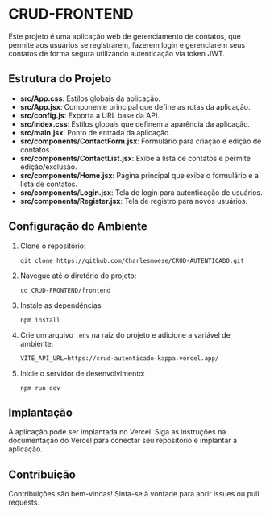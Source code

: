 # CRUD-FRONTEND

Este projeto é uma aplicação web de gerenciamento de contatos, que permite aos usuários se registrarem, fazerem login e gerenciarem seus contatos de forma segura utilizando autenticação via token JWT.

## Estrutura do Projeto

- **src/App.css**: Estilos globais da aplicação.
- **src/App.jsx**: Componente principal que define as rotas da aplicação.
- **src/config.js**: Exporta a URL base da API.
- **src/index.css**: Estilos globais que definem a aparência da aplicação.
- **src/main.jsx**: Ponto de entrada da aplicação.
- **src/components/ContactForm.jsx**: Formulário para criação e edição de contatos.
- **src/components/ContactList.jsx**: Exibe a lista de contatos e permite edição/exclusão.
- **src/components/Home.jsx**: Página principal que exibe o formulário e a lista de contatos.
- **src/components/Login.jsx**: Tela de login para autenticação de usuários.
- **src/components/Register.jsx**: Tela de registro para novos usuários.

## Configuração do Ambiente

1. Clone o repositório:
   ```
   git clone https://github.com/Charlesmoese/CRUD-AUTENTICADO.git
   ```

2. Navegue até o diretório do projeto:
   ```
   cd CRUD-FRONTEND/frontend
   ```

3. Instale as dependências:
   ```
   npm install
   ```

4. Crie um arquivo `.env` na raiz do projeto e adicione a variável de ambiente:
   ```
   VITE_API_URL=https://crud-autenticado-kappa.vercel.app/
   ```

5. Inicie o servidor de desenvolvimento:
   ```
   npm run dev
   ```

## Implantação

A aplicação pode ser implantada no Vercel. Siga as instruções na documentação do Vercel para conectar seu repositório e implantar a aplicação.

## Contribuição

Contribuições são bem-vindas! Sinta-se à vontade para abrir issues ou pull requests.